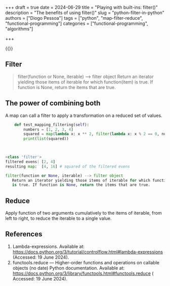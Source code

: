 +++
draft = true
date = 2024-06-29
title = "Playing with built-ins: filter()"
description = "The benefits of using filter()"
slug = "python-filter-in-python"
authors = ["Diogo Pessoa"]
tags = ["python", "map-filter-reduce", "functional-programming"]
categories = ["functional-programming", "algorithms"]

+++

{{<toc>}}

## Filter

> filter(function or None, iterable) --> filter object
> Return an iterator yielding those items of iterable for which function(item)
> is true. If function is None, return the items that are true.

## The power of combining both

A map can call a filter to apply a transformation on a reduced set of values.

```python
    def test_mapping_filtering(self):
        numbers = [1, 2, 3, 4]
        squared = map(lambda x: x ** 2, filter(lambda x: x % 2 == 0, numbers))
        print(list(squared))
```

```python
    

<class 'filter'>
filtered evens: [2, 4]
resulting map:  [4, 16] # squared of the filtered evens

filter(function or None, iterable) --> filter object
   Return an iterator yielding those items of iterable for which function(item)
   is true. If function is None, return the items that are true.
```

## Reduce

Apply function of two arguments cumulatively to the items of iterable, from left to right, to reduce
the iterable to a
single value.

## References

1. Lambda-expressions. Available
   at: https://docs.python.org/3/tutorial/controlflow.html#lambda-expressions (Accessed:
   19 June 2024).
2. functools.reduce — Higher-order functions and operations on callable objects (no
   date) Python documentation. Available
   at: https://docs.python.org/3/library/functools.html#functools.reduce (
   Accessed: 19
   June 2024).
